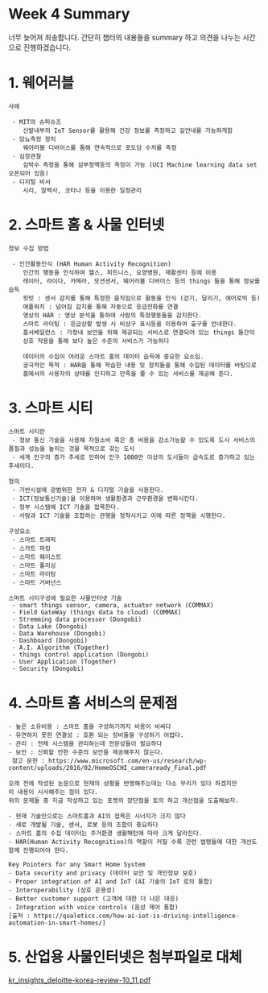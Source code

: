 # Week 4 Summary
 너무 늦어져 죄송합니다.
 간단히 챕터의 내용들을 summary 하고 의견을 나누는 시간으로 진행하겠습니다.
  
  # 1. 웨어러블
  
    사례
 
     - MIT의 슈퍼슈즈
        신발내부의 IoT Sensor를 활용해 건강 정보를 측정하고 길안내를 가능하게함
     - 당뇨측정 장치
        웨어러블 디바이스를 통해 연속적으로 포도당 수치를 측정
     - 심장관찰
        심박수 측정을 통해 심부정맥등의 측정이 가능 (UCI Machine learning data set 오픈되어 있음)
     - 디지털 비서
        시리, 알렉사, 코타나 등을 이용한 일정관리
     
  # 2. 스마트 홈 & 사물 인터넷
  
    정보 수집 방법
    
     - 인간활동인식 (HAR Human Activity Recognition)
        인간의 행동을 인식하여 헬스, 피트니스, 요양병원, 재활센터 등에 이용
        레이터, 라이다, 카메라, 모션센서, 웨어러블 디바이스 등의 things 들을 통해 정보를 습득        
        핏빗 : 센서 감지를 통해 특정한 움직임으로 활동을 인식 (걷기, 달리기, 에어로빅 등)
        애플워치 : 넘어짐 감지를 통해 자동으로 응급전화를 연결
        영상의 HAR : 영상 분석을 통하여 사람의 특정행동들을 감지한다.
        스마트 라이팅 : 응급상황 발생 시 비상구 표시등을 이용하여 출구를 안내한다.
        홈서베일런스 : 가정내 보안을 위해 제공되는 서비스로 연결되어 있는 things 뜰간의 
        상호 작용을 통해 보다 높은 수준의 서비스가 가능하다
        
        데이터의 수집이 어려운 스마트 홈의 데이터 습득에 중요한 요소임.
        궁극적인 목적 : HAR을 통해 학습한 내용 및 장치들을 통해 수집된 데이터를 바탕으로 
        홈에서의 사용자의 상태를 인지하고 만족을 줄 수 있는 서비스를 제공해 준다.
 
 # 3. 스마트 시티
  
    스마트 시티란
     - 정보 통신 기술을 사용해 자원소비 혹은 총 비용을 감소가능할 수 있도록 도시 서비스의 품질과 성능을 높이는 것을 목적으로 갖는 도시
     - 세계 인구의 증가 추세로 인하여 인구 1000만 이상의 도시들이 급속도로 증가하고 있는 추세이다.
     
    정의 
     - 기반시설에 광범위한 전자 & 디지털 기술을 사용한다.
     - ICT(정보통신기술)을 이용하여 생활환경과 근무환경을 변화시킨다.
     - 정부 시스템에 ICT 기술을 접목한다.
     - 사람과 ICT 기술을 조합하는 관행을 정착시키고 이에 따른 정책을 시행한다.
     
    구성요소
     - 스마트 트래픽
     - 스카트 파킹
     - 스마트 웨이스트
     - 스마트 폴리싱
     - 스마트 라이팅
     - 스마트 거버넌스
     
    스마트 시티구성에 필요한 사물인터넷 기술
     - smart things sensor, camera, actuator network (COMMAX)
     - Field GateWay (things data to cloud) (COMMAX)
     - Stremming data processor (Dongobi)
     - Data Lake (Dongobi)
     - Data Warehouse (Dongobi)
     - Dashboard (Dongobi)
     - A.I. Algorithm (Together)
     - things control application (Dongobi)
     - User Application (Together)
     - Security (Dongobi)
    
# 4. 스마트 홈 서비스의 문제점  

    - 높은 소유비용 : 스마트 홈을 구성하기까지 비용이 비싸다
    - 유연하지 못한 연결성 : 호환 되는 장비들을 구성하기 어렵다.
    - 관리 : 전체 시스템을 관리하는데 전문성들이 필요하다
    - 보안 : 신뢰할 만한 수준의 보안을 제공해주지 않는다.         
     참고 문헌 : https://www.microsoft.com/en-us/research/wp-content/uploads/2016/02/HomeOSCHI_cameraready_Final.pdf    
    
    오래 전에 작성된 논문으로 현재의 상황을 반영해주는데는 다소 무리가 있다 하겠지만
    이 내용이 시사해주는 점이 있다.
    위의 문제들 중 지금 작성하고 있는 포켓의 장단점을 토의 하고 개선점을 도출해보자.
    
    - 현재 기술만으로는 스마트홈과 AI의 접목은 시너지가 크지 않다
    - 새로 개발될 기술, 센서, 로봇 등의 조합이 중요하다
    - 스마트 홈의 수집 데이터는 주거환경 생활패턴에 따라 크게 달라진다.
    - HAR(Human Activity Recognition)의 역할이 커질 수록 관련 법령들에 대한 개선도 함께 진행되어야 한다.
    
    Key Pointers for any Smart Home System
    - Data security and privacy (데이터 보안 및 개인정보 보호)
    - Proper integration of AI and IoT (AI 기술의 IoT 로의 통합)
    - Interoperability (상호 운용성)
    - Better customer support (고객에 대한 더 나은 대응)
    - Integration with voice controls (음성 제어 통합)
    [출처 : https://qualetics.com/how-ai-iot-is-driving-intelligence-automation-in-smart-homes/]

# 5. 산업용 사물인터넷은 첨부파일로 대체
[kr_insights_deloitte-korea-review-10_11.pdf](https://github.com/sjh8543/dongobi-iotseminar/files/6751380/kr_insights_deloitte-korea-review-10_11.pdf)
